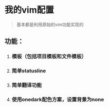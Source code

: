 # 我的vim配置

> 基本都是利用原始的vim功能实现的

## 功能：

1. ### 模板（包括项目模板和文件模板）

2. ### 简单statusline

3. ### 简单翻译功能

4. ### 使用onedark配色方案，设置背景为none
